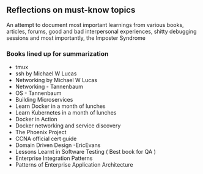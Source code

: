 ## Reflections on must-know topics
An attempt to document most important learnings from various books, articles, forums, good and bad interpersonal experiences, shitty debugging sessions and most importantly, the Imposter Syndrome

### Books lined up for summarization
- tmux
- ssh by Michael W Lucas
- Networking by Michael W Lucas
- Networking - Tannenbaum
- OS - Tannenbaum
- Building Microservices
- Learn Docker in a month of lunches
- Learn Kubernetes in a month of lunches
- Docker in Action
- Docker networking and service discovery
- The Phoenix Project
- CCNA official cert guide
- Domain Driven Design -EricEvans
- Lessons Learnt in Software Testing ( Best book for QA )
- Enterprise Integration Patterns
- Patterns of Enterprise Application Architecture
